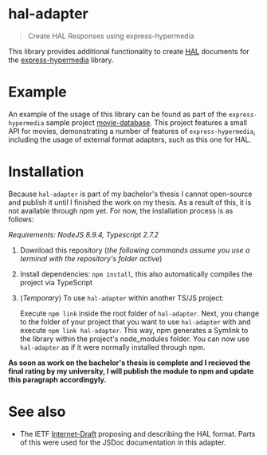 # hal-adapter

> Create HAL Responses using express-hypermedia

This library provides additional functionality to create [HAL](http://stateless.co/hal_specification.html) documents for the [express-hypermedia](https://github.com/danepod/express-hypermedia) library.

# Example
An example of the usage of this library can be found as part of the `express-hypermedia` sample project [movie-database](https://github.com/danepod/movie-database). This project features a small API for movies, demonstrating a number of features of `express-hypermedia`, including the usage of external format adapters, such as this one for HAL.

# Installation
Because `hal-adapter` is part of my bachelor's thesis I cannot open-source and publish it until I finished the work on my thesis. As a result of this, it is not available through npm yet. For now, the installation process is as follows:

*Requirements: NodeJS 8.9.4, Typescript 2.7.2*

1. Download this repository (*the following commands assume you use a terminal with the repository's folder active*)
2. Install dependencies: `npm install`, this also automatically compiles the project via TypeScript
3. (*Temporary*) To use `hal-adapter` within another TS/JS project:
   
   Execute `npm link` inside the root folder of `hal-adapter`. Next, you change to the folder of your project that you want to use `hal-adapter` with and execute `npm link hal-adapter`. This way, npm generates a Symlink to the library within the project's node_modules folder. You can now use `hal-adapter` as if it were normally installed through npm.

**As soon as work on the bachelor's thesis is complete and I recieved the final rating by my university, I will publish the module to npm and update this paragraph accordingyly.**

# See also
* The IETF [Internet-Draft](https://tools.ietf.org/html/draft-kelly-json-hal-08#section-3) proposing and describing the HAL format. Parts of this were used for the JSDoc documentation in this adapter.